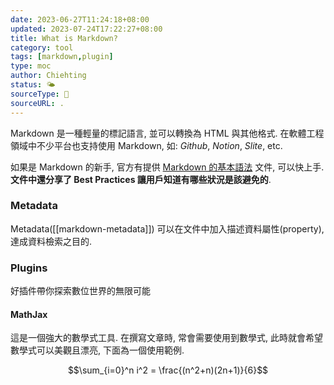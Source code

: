 ```yaml
---
date: 2023-06-27T11:24:18+08:00
updated: 2023-07-24T17:22:27+08:00
title: What is Markdown?
category: tool
tags: [markdown,plugin]
type: moc
author: Chiehting
status: 🌤
sourceType: 📜️
sourceURL: .
---
```


Markdown 是一種輕量的標記語言, 並可以轉換為 HTML 與其他格式. 在軟體工程領域中不少平台也支持使用 Markdown, 如: *Github*, *Notion*, *Slite*, etc.

<!--more-->

如果是 Markdown 的新手, 官方有提供 [Markdown 的基本語法](https://www.markdownguide.org/basic-syntax) 文件, 可以快上手.
**文件中還分享了 Best Practices 讓用戶知道有哪些狀況是該避免的**.

### Metadata

Metadata([[markdown-metadata]]) 可以在文件中加入描述資料屬性(property), 達成資料檢索之目的.

### Plugins

好插件帶你探索數位世界的無限可能

#### MathJax

這是一個強大的數學式工具. 在撰寫文章時, 常會需要使用到數學式, 此時就會希望數學式可以美觀且漂亮, 下面為一個使用範例.

$$\sum_{i=0}^n i^2 = \frac{(n^2+n)(2n+1)}{6}$$
